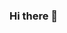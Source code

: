 ### Hi there 👋

<!--
**pythonicleo/pythonicleo** is a ✨ _special_ ✨ repository because its `README.md` (this file) appears on your GitHub profile.

- 🔭 I’m currently working on Backend development
- 🌱 I’m currently learning Computer Science
- 👯 I’m looking to collaborate on Python projects
- 🤔 I’m looking for help with python backend projects
- 📫 How to reach me: https://www.linkedin.com/in/pythonicleo
- ⚡ Fun fact: You grow by lifting others
-->
